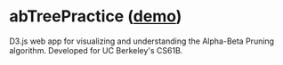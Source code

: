 abTreePractice ([demo](https://corytodd.github.io/abTreePractice/))
==============

D3.js web app for visualizing and understanding the Alpha-Beta Pruning
algorithm.  Developed for UC Berkeley's CS61B.

